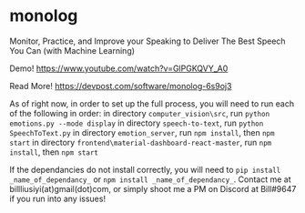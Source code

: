 # monolog
Monitor, Practice, and Improve your Speaking to Deliver The Best Speech You Can (with Machine Learning)

Demo!
https://www.youtube.com/watch?v=GlPGKQVY_A0

Read More!
https://devpost.com/software/monolog-6s9oj3

As of right now, in order to set up the full process, you will need to run each of the following in order:
in directory ```computer_vision\src```, run ```python emotions.py --mode display```
in directory ```speech-to-text```, run ```python SpeechToText.py```
in directory ```emotion_server```, run ```npm install```, then ```npm start```
in directory ```frontend\material-dashboard-react-master```, run ```npm install```, then ```npm start```

If the dependancies do not install correctly, you will need to ```pip install _name_of_dependancy_``` or ```npm install _name_of_dependancy_```.
Contact me at billliusiyi(at)gmail(dot)com, or simply shoot me a PM on Discord at Bill#9647 if you run into any issues!
